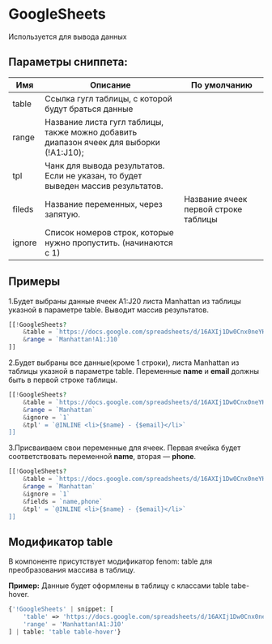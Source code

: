 # GoogleSheets

Используется для вывода данных

## Параметры сниппета:

| Имя | Описание | По умолчанию | 
| -- | -- | -- |
| table	| Ссылка гугл таблицы, с которой будут браться данные | | 
| range	| Название листа гугл таблицы, также можно добавить диапазон ячеек для выборки (!A1:J10); | |
| tpl | Чанк для вывода результатов. Если не указан, то будет выведен массив результатов. |	
| fileds | Название переменных, через запятую. | Название ячеек первой строке таблицы | 
| ignore | Cписок номеров строк, которые нужно пропустить. (начинаются с 1) | |

## Примеры

1.Будет выбраны данные ячеек A1:J20 листа Manhattan из таблицы указной в параметре table. Выводит массив результатов.

```php
[[!GoogleSheets?
    &table = `https://docs.google.com/spreadsheets/d/16AXIj1Dw0Cnx0neYHavZUuuDDmDMNkp8/edit#gid=0`
    &range = `Manhattan!A1:J10`
]]
```


2.Будет выбраны все данные(кроме 1 строки), листа Manhattan из таблицы указной в параметре table.
Переменные **name** и **email** должны быть в первой строке таблицы.

```php
[[!GoogleSheets?
    &table = `https://docs.google.com/spreadsheets/d/16AXIj1Dw0Cnx0neYHavZUuuDDmDMNkp8/edit#gid=0`
    &range = `Manhattan`
    &ignore = `1`
    &tpl' = `@INLINE <li>{$name} - {$email}</li>`
]]
```

3.Присваиваем свои переменные для ячеек.
Первая ячейка будет соответствовать переменной **name**, вторая — **phone**.

```php
[[!GoogleSheets?
    &table = `https://docs.google.com/spreadsheets/d/16AXIj1Dw0Cnx0neYHavZUuuDDmDMNkp8/edit#gid=0`
    &range = `Manhattan`
    &ignore = `1`
    &fields = `name,phone`
    &tpl' = `@INLINE <li>{$name} - {$email}</li>`
]]
```

## Модификатор table

В компоненте присутствует модификатор fenom: table для преобразования массива в таблицу.

**Пример:**
Данные будет оформлены в таблицу с классами table tabe-hover.

```php
{'!GoogleSheets' | snippet: [
    'table' => 'https://docs.google.com/spreadsheets/d/16AXIj1Dw0Cnx0neYHavZUuuDDmDMNkp8/edit#gid=0',
    'range' = 'Manhattan!A1:J10' 
] | table: 'table table-hover'}
``` 